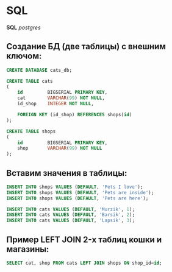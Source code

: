 # SQL

**SQL** _postgres_

## Создание БД (две таблицы) с внешним ключом:

```sql
CREATE DATABASE cats_db;
```

```sql
CREATE TABLE cats
(
    id         BIGSERIAL PRIMARY KEY,
    cat        VARCHAR(99) NOT NULL,
    id_shop    INTEGER NOT NULL,

    FOREIGN KEY (id_shop) REFERENCES shops(id)
);
```

```sql
CREATE TABLE shops
(
    id         BIGSERIAL PRIMARY KEY,
    shop       VARCHAR(99) NOT NULL
);
```

## Вставим значения в таблицы:

```sql
INSERT INTO shops VALUES (DEFAULT, 'Pets I love');
INSERT INTO shops VALUES (DEFAULT, 'Pets are inside');
INSERT INTO shops VALUES (DEFAULT, 'Pets are here');
```

```sql
INSERT INTO cats VALUES (DEFAULT, 'Murzik', 1);
INSERT INTO cats VALUES (DEFAULT, 'Barsik', 2);
INSERT INTO cats VALUES (DEFAULT, 'Lapsik', 3);
```

## Пример LEFT JOIN 2-х таблиц кошки и магазины:

```sql
SELECT cat, shop FROM cats LEFT JOIN shops ON shop_id=id;
```
